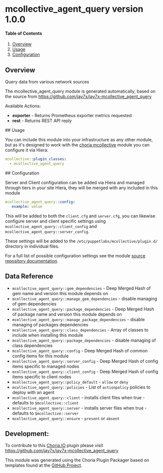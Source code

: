 # mcollective_agent_query version 1.0.0

#### Table of Contents

1. [Overview](#overview)
1. [Usage](#usage)
1. [Configuration](#configuration)

## Overview

Query data from various network sources

The mcollective_agent_query module is generated automatically, based on the source from https://github.com/jay7x/jay7x-mcollective_agent_query

Available Actions:

  * **exporter** - Returns Prometheus exporter metrics requested
  * **rest** - Returns REST API reply

## Usage

You can include this module into your infrastructure as any other module, but as it's designed to work with the [choria mcollective](http://forge.puppet.com/choria/mcollective) module you can configure it via Hiera:

```yaml
mcollective::plugin_classes:
  - mcollective_agent_query
```

## Configuration

Server and Client configuration can be added via Hiera and managed through tiers in your site Hiera, they will be merged with any included in this module

```yaml
mcollective_agent_query::config:
   example: value
```

This will be added to both the `client.cfg` and `server.cfg`, you can likewise configure server and client specific settings using `mcollective_agent_query::client_config` and `mcollective_agent_query::server_config`.

These settings will be added to the `/etc/puppetlabs/mcollective/plugin.d/` directory in individual files.

For a full list of possible configuration settings see the module [source repository documentation](https://github.com/jay7x/jay7x-mcollective_agent_query).

## Data Reference

  * `mcollective_agent_query::gem_dependencies` - Deep Merged Hash of gem name and version this module depends on
  * `mcollective_agent_query::manage_gem_dependencies` - disable managing of gem dependencies
  * `mcollective_agent_query::package_dependencies` - Deep Merged Hash of package name and version this module depends on
  * `mcollective_agent_query::manage_package_dependencies` - disable managing of packages dependencies
  * `mcollective_agent_query::class_dependencies` - Array of classes to include when installing this module
  * `mcollective_agent_query::package_dependencies` - disable managing of class dependencies
  * `mcollective_agent_query::config` - Deep Merged Hash of common config items for this module
  * `mcollective_agent_query::server_config` - Deep Merged Hash of config items specific to managed nodes
  * `mcollective_agent_query::client_config` - Deep Merged Hash of config items specific to client nodes
  * `mcollective_agent_query::policy_default` - `allow` or `deny`
  * `mcollective_agent_query::policies` - List of `actionpolicy` policies to deploy with an agent
  * `mcollective_agent_query::client` - installs client files when true - defaults to `$mcollective::client`
  * `mcollective_agent_query::server` - installs server files when true - defaults to `$mcollective::server`
  * `mcollective_agent_query::ensure` - `present` or `absent`

## Development:

To contribute to this [Choria.IO](https://choria.io) plugin please visit https://github.com/jay7x/jay7x-mcollective_agent_query

This module was generated using the Choria Plugin Packager based on templates found at the [GitHub Project](https://github.com/choria-io/).
